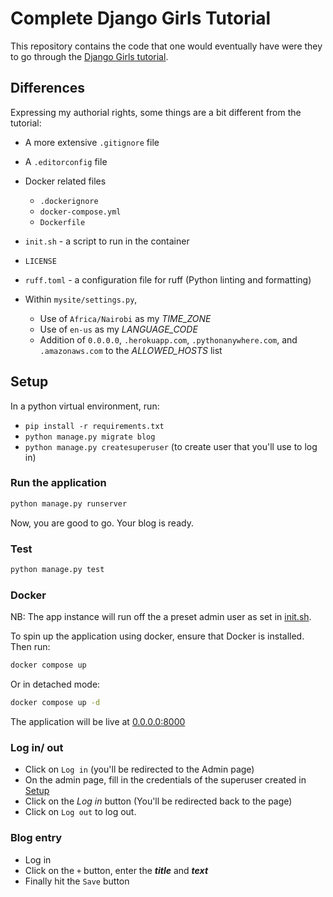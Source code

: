 # Complete Django Girls Tutorial

This repository contains the code that one would eventually have were they to go through the [Django Girls tutorial](https://tutorial.djangogirls.org/en/).

## Differences

Expressing my authorial rights, some things are a bit different from the tutorial:

- A more extensive `.gitignore` file
- A `.editorconfig` file
- Docker related files
  - `.dockerignore`
  - `docker-compose.yml`
  - `Dockerfile`
- `init.sh` - a script to run in the container
- `LICENSE`
- `ruff.toml` - a configuration file for ruff (Python linting and formatting)

- Within `mysite/settings.py`,

  - Use of `Africa/Nairobi` as my *TIME_ZONE*
  - Use of `en-us` as my *LANGUAGE_CODE*
  - Addition of `0.0.0.0`, `.herokuapp.com`, `.pythonanywhere.com`, and `.amazonaws.com` to the *ALLOWED_HOSTS* list

## Setup

In a python virtual environment, run:

- `pip install -r requirements.txt`
- `python manage.py migrate blog`
- `python manage.py createsuperuser` (to create user that you'll use to log in)

### Run the application

```bash
python manage.py runserver
```

Now, you are good to go. Your blog is ready.

### Test

```bash
python manage.py test
```

### Docker

NB: The app instance will run off the a preset admin user as set in [init.sh](/init.sh).

To spin up the application using docker, ensure that Docker is installed. Then run:

```bash
docker compose up
```

Or in detached mode:

```bash
docker compose up -d
```

The application will be live at [0.0.0.0:8000](0.0.0.0:8000)

### Log in/ out

- Click on `Log in` (you'll be redirected to the Admin page)
- On the admin page, fill in the credentials of the superuser created in [Setup](#setup)
- Click on the *Log in* button (You'll be redirected back to the page)
- Click on `Log out` to log out.

### Blog entry

- Log in
- Click on the `+` button, enter the ***title*** and ***text***
- Finally hit the `Save` button

